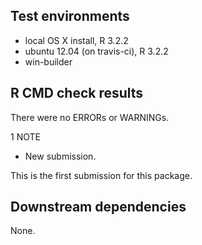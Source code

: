 ## Test environments
* local OS X install, R 3.2.2
* ubuntu 12.04 (on travis-ci), R 3.2.2
* win-builder

## R CMD check results
There were no ERRORs or WARNINGs.

1 NOTE

* New submission. 

This is the first submission for this package.

## Downstream dependencies
None.
